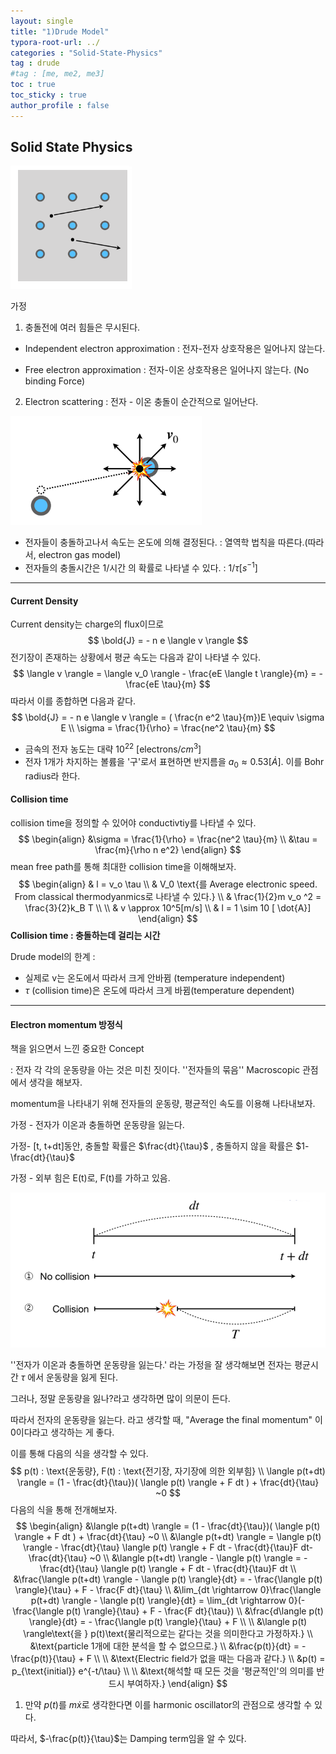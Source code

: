 ```yaml
---
layout: single
title: "1)Drude Model"
typora-root-url: ../
categories : "Solid-State-Physics"
tag : drude
#tag : [me, me2, me3]
toc : true
toc_sticky : true
author_profile : false
---
```

## Solid State Physics

<img src="/images/1. Drude Model/image-20240310175340416.png" alt="image-20240310175340416" />

가정

1. 충돌전에 여러 힘들은 무시된다.

- Independent electron approximation : 전자-전자 상호작용은 일어나지 않는다.

- Free electron approximation : 전자-이온 상호작용은 일어나지 않는다. (No binding Force)

2. Electron scattering : 전자 - 이온 충돌이 순간적으로 일어난다.

<img src="/images/1. Drude Model/image-20240310175736660.png" alt="image-20240310175736660" />

- 전자들이 충돌하고나서 속도는 온도에 의해 결정된다. : 열역학 법칙을 따른다.(따라서, electron gas model)
- 전자들의 충돌시간은 1/시간 의 확률로 나타낼 수 있다. :  $1 / \tau [s^{-1}]$

---

#### Current Density

Current density는 charge의 flux이므로 
$$
\bold{J} = - n e \langle v \rangle
$$
전기장이 존재하는 상황에서 평균 속도는 다음과 같이 나타낼 수 있다.
$$
\langle v \rangle = \langle v_0 \rangle - \frac{eE \langle t \rangle}{m} = - \frac{eE \tau}{m}
$$
따라서 이를 종합하면 다음과 같다.
$$
\bold{J} = - n e \langle v \rangle = ( \frac{n e^2 \tau}{m})E \equiv \sigma E
\\
\sigma = \frac{1}{\rho} = \frac{ne^2 \tau}{m}
$$

- 금속의 전자 농도는 대략 $10^{22}$ [electrons/$cm^3$]
- 전자 1개가 차지하는 볼륨을 '구'로서 표현하면 반지름을 $a_0 \approx 0.53 [ \dot{A} ]$. 이를 Bohr radius라 한다.

#### Collision time

collision time을 정의할 수 있어야 conductivtiy를 나타낼 수 있다.
$$
\begin{align}
&\sigma = \frac{1}{\rho} = \frac{ne^2 \tau}{m}
\\
&\tau = \frac{m}{\rho n e^2}
\end{align}
$$
mean free path를 통해 최대한 collision time을 이해해보자.
$$
\begin{align}
& l = v_o \tau
\\
& V_0 \text{를 Average electronic speed. From classical thermodyanmics로 나타낼 수 있다.}
\\
& \frac{1}{2}m v_o ^2 = \frac{3}{2}k_B T  
\\
\\
& v \approx 10^5[m/s]
\\
& l = 1 \sim 10 [ \dot{A}]
\end{align}
$$
**Collision time : 충돌하는데 걸리는 시간**

Drude model의 한계 :

- 실제로 v는 온도에서 따라서 크게 안바뀜 (temperature independent)
- $\tau$​ (collision time)은 온도에 따라서 크게 바뀜(temperature dependent)

---

#### Electron momentum 방정식

책을 읽으면서 느낀 중요한 Concept

: 전자 각 각의 운동량을 아는 것은 미친 짓이다. ''전자들의 묶음'' Macroscopic 관점에서 생각을 해보자.

momentum을 나타내기 위해 전자들의 운동량, 평균적인 속도를 이용해 나타내보자.

가정 - 전자가 이온과 충돌하면 운동량을 잃는다.

가정- [t, t+dt]동안, 충돌할 확률은 $\frac{dt}{\tau}$ , 충돌하지 않을 확률은 $1-\frac{dt}{\tau}$​

가정 - 외부 힘은 E(t)로, F(t)를 가하고 있음.

<img src="/images/1. Drude Model/image-20240319212902812.png" alt="image-20240319212902812" style="zoom:67%;" />

''전자가 이온과 충돌하면 운동량을 잃는다.' 라는 가정을 잘 생각해보면 전자는 평균시간 $\tau$ 에서 운동량을 잃게 된다.

그러나, 정말 운동량을 잃나?라고 생각하면 많이 의문이 든다. 

따라서 전자의 운동량을 잃는다. 라고 생각할 때, "Average the final momentum" 이 0이다라고 생각하는 게 좋다.

이를 통해 다음의 식을 생각할 수 있다.
$$
p(t) : \text{운동량}, F(t) : \text{전기장, 자기장에 의한 외부힘}
\\
\langle p(t+dt) \rangle = (1 - \frac{dt}{\tau})( \langle p(t) \rangle  + F dt ) +  \frac{dt}{\tau} ~0
$$
다음의 식을 통해 전개해보자.
$$
\begin{align}
&\langle p(t+dt) \rangle = (1 - \frac{dt}{\tau})( \langle p(t) \rangle  + F dt ) +  \frac{dt}{\tau} ~0
\\
&\langle p(t+dt) \rangle = \langle p(t) \rangle  - \frac{dt}{\tau} \langle p(t) \rangle + F dt - \frac{dt}{\tau}F dt-  \frac{dt}{\tau} ~0
\\
&\langle p(t+dt) \rangle - \langle p(t) \rangle  = - \frac{dt}{\tau} \langle p(t) \rangle + F dt - \frac{dt}{\tau}F dt
\\
&\frac{\langle p(t+dt) \rangle - \langle p(t) \rangle}{dt}  = - \frac{\langle p(t) \rangle}{\tau}  + F - \frac{F dt}{\tau}
\\
&\lim_{dt \rightarrow 0}\frac{\langle p(t+dt) \rangle - \langle p(t) \rangle}{dt}  = \lim_{dt \rightarrow 0}(- \frac{\langle p(t) \rangle}{\tau}  + F - \frac{F dt}{\tau})
\\
&\frac{d\langle p(t) \rangle}{dt} = - \frac{\langle p(t) \rangle}{\tau}  + F
\\
\\
&\langle p(t) \rangle\text{을 } p(t)\text{물리적으로는 같다는 것을 의미한다고 가정하자.}
\\
&\text{particle 1개에 대한 분석을 할 수 없으므로.}
\\
&\frac{p(t)}{dt} = - \frac{p(t)}{\tau}  + F
\\
\\
&\text{Electric field가 없을 때는 다음과 같다.}
\\
&p(t) = p_{\text{initial}} e^{-t/\tau}
\\
\\
&\text{해석할 때 모든 것을 '평균적인'의 의미를 반드시 부여하자.}
\end{align}
$$


1) 만약 $p(t)$를 $m \dot x$로 생각한다면 이를 harmonic oscillator의 관점으로 생각할 수 있다.

따라서, $-\frac{p(t)}{\tau}$는 Damping term임을 알 수 있다.
